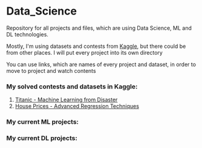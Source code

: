 # Data_Science
Repository for all projects and files, which are using Data Science, ML and DL technologies.

Mostly, I'm using datasets and contests from [Kaggle](https://www.kaggle.com/), but there could be from other places. I will put every project into its own directory

You can use links, which are names of every project and dataset, in order to move to project and watch contents

### My solved contests and datasets in Kaggle:
1. [Titanic - Machine Learning from Disaster](./Titanic)
2. [House Prices - Advanced Regression Techniques](./House_prices)

### My current ML projects:

### My current DL projects:
